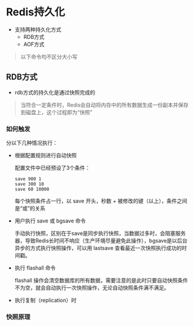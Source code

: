 # Redis持久化

- 支持两种持久化方式
  - RDB方式
  - AOF方式

> 以下命令均不区分大小写

## RDB方式

- rdb方式的持久化是通过快照完成的

> 当符合一定条件时，Redis会自动将内存中的所有数据生成一份副本并保存到磁盘上，这个过程即为“快照”

### 如何触发

分以下几种情况执行：

- 根据配置规则进行自动快照

  配置文件中已经预设了3个条件：

  ```
  save 900 1
  save 300 10
  save 60 10000
  ```

  每个快照条件占一行，以 save 开头，秒数 + 被修改的键（以上），条件之间是“或”的关系

- 用户执行 save 或 bgsave 命令

  手动执行快照，区别在于save是同步执行快照，当数据过多时，会阻塞服务器，导致Redis长时间不响应（生产环境尽量避免此操作），bgsave是以后台异步的方式执行快照操作，可以用 lastsave 查看最近一次快照执行成功的时间戳。

- 执行 flashall 命令

  flashall 操作会清空数据库的所有数据，需要注意的是此时只要自动快照条件不为空，就会自动执行一次快照操作，无论自动快照条件满不满足。

- 执行复制（replication）时



### 快照原理





